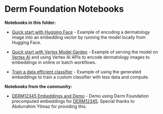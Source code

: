 # Derm Foundation Notebooks

**Notebooks in this folder:**

*   [Quick start with Hugging Face](quick_start_with_hugging_face.ipynb) -
    Example of encoding a dermatology image into an embedding vector by running
    the model locally from Hugging Face.

*   [Quick start with Vertex Model Garden](quick_start_with_model_garden.ipynb) -
    Example of serving the model on
    [Vertex AI](https://cloud.google.com/vertex-ai/docs/predictions/overview)
    and using Vertex AI APIs to encode dermatology images to embeddings in
    online or batch workflows.

*   [Train a data efficient classifier](train_data_efficient_classifier.ipynb) -
    Example of using the generated embeddings to train a custom classifier with
    less data and compute.

**Notebooks from the community:**

*   [DERM12345 Embeddings and Demo](https://github.com/abdurrahimyilmaz/derm12345_google-derm-foundation/tree/main) - Demo using Derm Foundation precomputed embeddings for [DERM12345](https://www.nature.com/articles/s41597-024-04104-3). Special thanks to Abdurrahim Yilmaz for providing this.